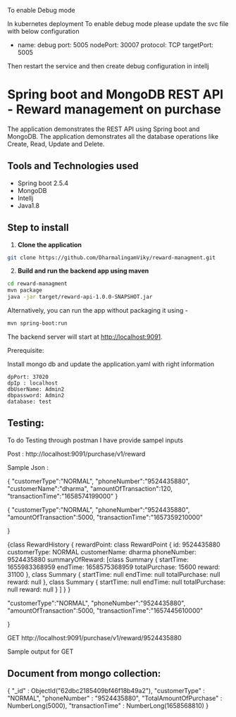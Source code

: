 To enable Debug mode


In kubernetes deployment To enable debug mode please update the svc file with below configuration

- name: debug
    port: 5005
    nodePort: 30007
    protocol: TCP
    targetPort: 5005

	
Then restart the service and then create debug configuration in intellj


# Spring boot and MongoDB REST API - Reward management on purchase

The application demonstrates the REST API using Spring boot and MongoDB. The application demonstrates all the database operations like Create, Read, Update and Delete.

## Tools and Technologies used

* Spring boot 2.5.4
* MongoDB
* Intellj
* Java1.8


## Step to install

1. **Clone the application**

```bash
git clone https://github.com/DharmalingamViky/reward-managment.git
```

2. **Build and run the backend app using maven**

```bash
cd reward-managment
mvn package
java -jar target/reward-api-1.0.0-SNAPSHOT.jar
```

Alternatively, you can run the app without packaging it using -

```bash
mvn spring-boot:run
```

The backend server will start at <http://localhost:9091>.


Prerequisite:

Install mongo db and update the application.yaml with right information

	dpPort: 37020
	dpIp : localhost
	dbUserName: Admin2
	dbpassword: Admin2
	database: test
	
	
## Testing:

To do Testing through postman I have provide sampel inputs



Post : http://localhost:9091/purchase/v1/reward

Sample Json :

 {
  "customerType":"NORMAL",
 "phoneNumber":"9524435880",
 "customerName":"dharma",
 "amountOfTransaction":120,
 "transactionTime":"1658574199000"
 }
 
 
 {
 "customerType":"NORMAL",
 "phoneNumber":"9524435880",
 "amountOfTransaction":5000,
 "transactionTime":"1657359210000"
 
 }
 
  
 {class RewardHistory {
    rewardPoint: class RewardPoint {
        id: 9524435880
        customerType: NORMAL
        customerName: dharma
        phoneNumber: 9524435880
        summaryOfReward: [class Summary {
            startTime: 1655983368959
            endTime: 1658575368959
            totalPurchase: 15600
            reward: 31100
            }, class Summary {
            startTime: null
            endTime: null
            totalPurchase: null
            reward: null
            }, class Summary {
            startTime: null
            endTime: null
            totalPurchase: null
            reward: null
            }
        ]
    }
}

 "customerType":"NORMAL",
 "phoneNumber":"9524435880",
 "amountOfTransaction":5000,
 "transactionTime":"1657445610000"
 
 }
 
 
 GET http://localhost:9091/purchase/v1/reward/9524435880
 
 Sample output for GET
 
 

 
## Document from mongo collection:
 
 {
    "_id" : ObjectId("62dbc2185409bf46f18b49a2"),
    "customerType" : "NORMAL",
    "phoneNumber" : "9524435880",
    "TotalAmountOfPurchase" : NumberLong(5000),
    "transactionTime" : NumberLong(1658568810)
}